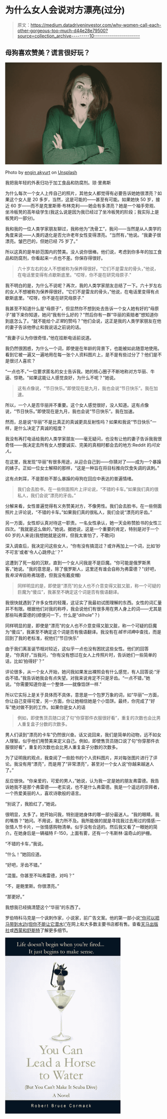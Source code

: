 # 为什么女人会说对方漂亮(过分)

> 原文：<https://medium.datadriveninvestor.com/why-women-call-each-other-gorgeous-too-much-d44e28e79500?source=collection_archive---------10----------------------->

## 母狗喜欢赞美？谎言很好玩？

![](img/1377e02adab985b114feb2b88e3c9b59.png)

Photo by [engin akyurt](https://unsplash.com/@enginakyurt?utm_source=unsplash&utm_medium=referral&utm_content=creditCopyText) on [Unsplash](https://unsplash.com/s/photos/expressions-(female)?utm_source=unsplash&utm_medium=referral&utm_content=creditCopyText)

我把我年轻的外表归功于加工食品和防腐剂。琼·里弗斯

为什么每次一个女人上传自己的照片，其他女人都觉得有必要告诉她她很漂亮？如果这个女人是 20 多岁，当然，这是可能的——甚至有可能。如果她快 50 岁，接近 60 岁——而不是克里斯蒂·布林克利——她会有多漂亮？她是一个袖手旁观、坐冷板凳的高年级学生(我这么说是因为我已经过了坐冷板凳的阶段；我实际上是板凳的一部分)。

我和我的一位人类学家朋友聊过，我称他为“洗骨工”，我问——当然是从人类学的角度来说——人类的退化是否允许老年女性变得漂亮。“当然有，”他说。“我妻子很漂亮。皱巴巴的，但她已经 75 岁了。”

所以这真的是年龄范围内的赞美。没人说你很棒。他们说，考虑到你多年的加工食品和防腐剂，你看起来一点也不差。你保存得很好。

> 六十岁左右的女人不想被称为保养得很好。“它们不是雷龙的骨头，”他说，在电话里变得有点歇斯底里。"哎呀，你不是在研究母原子."

我不明白的是，为什么不说呢？再次，我的人类学家朋友总结了一下。六十岁左右的女人不想被称为保养得很好。“它们不是雷龙的骨头，”他说，在电话里变得有点歇斯底里。"哎呀，你不是在研究母原子."

我甚至不知道什么是“母原子”，但显然你不想到处去告诉一个女人她有好的“母原子”接下来你知道，她问“我有什么好的？”然后你有一群“华丽的索赔者”想知道你到底怎么了。“就不能给个*正常*的赞吗？”他们会说，这正是我的人类学家朋友在他的妻子告诉他停止和我说话之前说的话。

“我妻子认为你很奇怪，”他在挂断电话前说道。

我仍然很困惑，为什么一个词，即使是在年龄的背景下，也能被如此随意地使用。看到它被一遍又一遍地用在每一张个人资料图片上，是不是有些过分了？他们是不是很讨人喜欢？

“一点也不，”一位要求匿名的女士告诉我。她的核心圈子不断地称对方华丽、牛逼、惊艳。"如果这能让人感觉良好，为什么不呢？"她说。

> 这有点像说，“节日快乐。”即使现在是九月，我也会说“节日快乐”。我在加速。

所以，一个人是否华丽并不重要。这个女人感觉很好，没人知道。这有点像说，“节日快乐。”即使现在是九月，我也会说“节日快乐”。我在加速。

然而，总是说“华丽”不是比真正的真诚更具反射性吗？如果和我说“节日快乐”一样，是什么决定了真诚的程度？

我没有再打电话给我的人类学家朋友——毫无疑问，也没有让他的妻子告诉我我很奇怪——我决定去所有女人想要诚实、完美的真相时都会去的地方:Reddit 的*问女人。*

在这里，我发现“华丽”有很多用途，从迎合自己到——你猜对了——成为一个暴躁的婊子。正如一位女士解释的那样，“这是一种旨在将目标推向饮食失调的讽刺。”

这有点刺耳，不是那些不那么暴躁的母狗在回应中表达的普遍情绪。

> 我们会去脸书，在一些侧面照片上评论说，“不错的卡车。”如果我们真的很私人，我们会说“漂亮的牙齿。”

分解来看，女性普遍觉得有义务赞美对方，不像男性。我们会去脸书，在一些侧面照片上评论说，“不错的卡车。”如果我们真的很私人，我们会说“漂亮的牙齿。”

另一方面，女性却认真对待这一职责。一名女性承认，她一天会称赞脸书的女性三四次。“我就是这么做的，”她说。据她说，这是一个重要的肯定，特别是对于一个 60 岁的人来说(我想她就是这样，但我太害怕了，不敢问)

深入调查后，我决定问这些女人，“你有没有搞混过？或许再加上一个词，比如‘妙不可言’或者‘令人心跳停止’？”

这遭到了死一般的沉默，直到一个女人问我是不是巨魔。“你可能是俄罗斯黑客，”她说。"我的意思是，除了俄罗斯人，这里还有谁会自称为弗雷德？"(好吧，我*有没有*自称弗瑞德，但我没有戴皮帽)

> 同样明显的是，即使是“漂亮”的女人也不介意变得又脏又脏，称一个可疑的巨魔为“傻瓜”，我甚至不确定这个词是否有俄语翻译。

我很快就遇到了许多女性的轻蔑，这证实了我最初试图理解的东西。女性的词汇量并不有限。根据他们对我的称呼，我会说他们有很多用在男人身上的词——尤其是那些叫弗雷德的(顺便问一下，什么是“dilhole”？)

同样明显的是，即使是“漂亮”的女人也不介意变得又脏又脏，称一个可疑的巨魔为“傻瓜”，我甚至不确定这个词是否有俄语翻译。我没有在*城市词典*中查找，而是回到了我的老标准，祝他们“节日快乐”

由于我们离圣诞节相对较近，这似乎一点也没有困扰这些女性。他们的回答是，“你真好，”当我问，“你有没有想过在女人上传照片时，告诉她们一些简单的话，比如‘拍得好’？”

评论很多，从一个女人开始，她问我如果发出裸照会有什么感觉，有人回答说:“牙齿不错。”我告诉她我会有点失望。对我来说肯定不只是牙齿。“一点不错，”她说。"你需要知道你是一个整体——就像馅饼一样."

所以它实际上是关于具体而不具体，意思是一个包罗万象的词，如“华丽”一方面，你让自己变得可爱，另一方面，你让她相信她是个小馅饼。最终，你完成了“好车”绝对做不到的工作。如果你是女人的话

> 例如，即使售货员随口说了句“你穿那件衣服很好看”，重复的次数也会比男人重复盒子分数的次数多。

男人们读到“漂亮的卡车”仍然很兴奋。话又说回来，我们是简单的动物，远不如女人理智。似乎他们用赞美来定义自己。例如，即使售货员随口说了句“你穿那件衣服很好看”，重复的次数也会比男人重复盒子分数的次数多。

为了证明我的观点，我查阅了一些脸书的个人资料图片，并对每张图片进行了评论。我没有用“漂亮”，而是用了“非常漂亮”，甚至对一个女人说“你越来越迷人了。”

反应很快。“你亲爱的，可爱的男人，”她说，认为我一定是她的朋友弗雷德。我告诉她我不是那个弗雷德——老实说，也不是什么弗雷德。我是一个遥远的崇拜者，一个热爱美丽的人，喜欢诗歌般的语言。

“别说了，我脸红了，”她说。

很明显，太多了。她开始问我，特别是她身体的哪一部分最迷人。“我的眼睛，我的嘴唇？”她问。不用说，我力所不及。我所能做的就是寻找我过去用过的情感:一张情人节卡片，一张情感购物清单。似乎没有合适的。然后我又看了一眼她的简介。在她身后是一辆福特 F-150，上面有雾，还有一个韦斯林·温奇山的护栅。

“不错的卡车，”我说。

“什么！”她回应道。

“好吧，牙齿不错。”

“混蛋。你甚至不叫弗雷德，对吗？”

“不，是鲍里斯。你很漂亮。”

“那更好。”

我想我已经搞清楚这个“华丽”的东西了。

罗伯特科马克是一个讽刺作家，小说家，前广告文案。他的第一部小说[“你可以把马带到水边(但你不能让它潜水)”](http://robertcormack.net/)在网上和大多数主要书店都有售。查看[天马出版社](http://skyhorsepublishing.com/)或[西蒙和舒斯特](http://simonandschuster.ca/)了解更多细节。

![](img/88e0d637333fe144177372b0cd6b07e8.png)